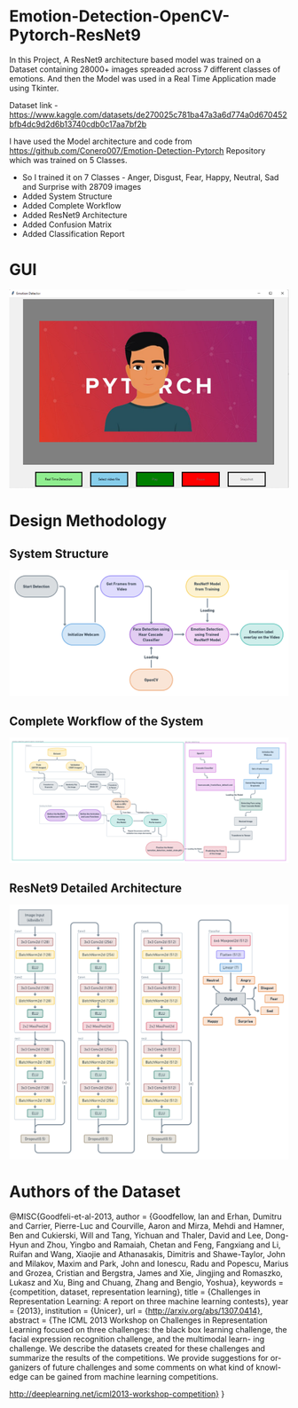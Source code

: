 # Emotion-Detection-OpenCV-Pytorch-ResNet9

In this Project, A ResNet9 architecture based model was trained on a Dataset containing 28000+ images spreaded across 7 different classes of emotions.
And then the Model was used in a Real Time Application made using Tkinter.

Dataset link - https://www.kaggle.com/datasets/de270025c781ba47a3a6d774a0d670452bfb4dc9d2d6b13740cdb0c17aa7bf2b

I have used the Model architecture and code from https://github.com/Conero007/Emotion-Detection-Pytorch Repository which was trained on 5 Classes.

* So I trained it on 7 Classes - Anger, Disgust, Fear, Happy, Neutral, Sad and Surprise with 28709 images
* Added System Structure
* Added Complete Workflow
* Added ResNet9 Architecture
* Added Confusion Matrix
* Added Classification Report

# GUI
![GUI](img/gui.png)

# Design Methodology
## System Structure
![System Structure](img/structure.png)

## Complete Workflow of the System
![Complete Workflow](img/workflow.png)

## ResNet9 Detailed Architecture
![ResNet9 ](img/resnet9.png)

# Authors of the Dataset
@MISC{Goodfeli-et-al-2013,
       author = {Goodfellow, Ian and Erhan, Dumitru and Carrier, Pierre-Luc and Courville, Aaron and Mirza, Mehdi and Hamner, Ben and Cukierski, Will and Tang, Yichuan and Thaler, David and Lee, Dong-Hyun and Zhou, Yingbo and Ramaiah, Chetan and Feng, Fangxiang and Li, Ruifan and Wang, Xiaojie and Athanasakis, Dimitris and Shawe-Taylor, John and Milakov, Maxim and Park, John and Ionescu, Radu and Popescu, Marius and Grozea, Cristian and Bergstra, James and Xie, Jingjing and Romaszko, Lukasz and Xu, Bing and Chuang, Zhang and Bengio, Yoshua},
     keywords = {competition, dataset, representation learning},
        title = {Challenges in Representation Learning: A report on three machine learning contests},
         year = {2013},
  institution = {Unicer},
          url = {http://arxiv.org/abs/1307.0414},
     abstract = {The ICML 2013 Workshop on Challenges in Representation
Learning focused on three challenges: the black box learning challenge,
the facial expression recognition challenge, and the multimodal learn-
ing challenge. We describe the datasets created for these challenges and
summarize the results of the competitions. We provide suggestions for or-
ganizers of future challenges and some comments on what kind of knowl-
edge can be gained from machine learning competitions.

http://deeplearning.net/icml2013-workshop-competition}
}
